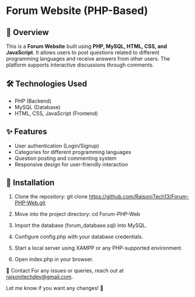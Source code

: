 # Forum Website (PHP-Based)

## 📌 Overview
This is a **Forum Website** built using **PHP, MySQL, HTML, CSS, and JavaScript**. It allows users to post questions related to different programming languages and receive answers from other users. The platform supports interactive discussions through comments.

## 🛠️ Technologies Used
- PHP (Backend)
- MySQL (Database)
- HTML, CSS, JavaScript (Frontend)

## ✨ Features
- User authentication (Login/Signup)
- Categories for different programming languages
- Question posting and commenting system
- Responsive design for user-friendly interaction



## 📂 Installation


1. Clone the repository:
   git clone https://github.com/RajsoniTech13/Forum-PHP-Web.git

2. Move into the project directory:
   cd Forum-PHP-Web

3. Import the database (forum_database.sql) into MySQL.

4. Configure config.php with your database credentials.

5. Start a local server using XAMPP or any PHP-supported environment.

6. Open index.php in your browser.



📩 Contact
For any issues or queries, reach out at rajsonitechdev@gmail.com.

Let me know if you want any changes! 🚀

